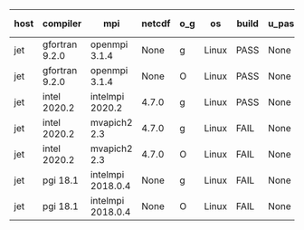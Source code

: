 

| host     | compiler                              | mpi                      | netcdf        | o_g        | os       | build       | u_pass          | u_fail          | s_pass            | s_fail            | e_pass             | e_fail             | nuopc_pass       | nuopc_fail       | artifacts link          |
|----------|---------------------------------------|--------------------------|---------------|------------|----------|-------------|-----------------|-----------------|-------------------|-------------------|--------------------|--------------------|------------------|------------------|-------------------------|
| jet | gfortran 9.2.0 | openmpi 3.1.4  | None  | g | Linux | PASS | None | None | None | None | None | None | None | None | <a href="https://github.com/esmf-org/esmf-test-artifacts/tree/737405b570535ee170f7139d5cde5aa9876ee09a/release_8.4.0/gfortran/9.2.0/g/openmpi/3.1.4" target="_blank">737405b</a> | 
| jet | gfortran 9.2.0 | openmpi 3.1.4  | None  | O | Linux | PASS | None | None | None | None | None | None | None | None | <a href="https://github.com/esmf-org/esmf-test-artifacts/tree/fdd1d73c44b96ad285973604c66102bdbee55f8f/release_8.4.0/gfortran/9.2.0/O/openmpi/3.1.4" target="_blank">fdd1d73</a> | 
| jet | intel 2020.2 | intelmpi 2020.2  | 4.7.0  | g | Linux | PASS | None | None | None | None | None | None | None | None | <a href="https://github.com/esmf-org/esmf-test-artifacts/tree/009f7549e823765a3c87cb584e32ecd3da6dd55e/release_8.4.0/intel/2020.2/g/intelmpi/2020.2" target="_blank">009f754</a> | 
| jet | intel 2020.2 | mvapich2 2.3  | 4.7.0  | g | Linux | FAIL | None | None | None | None | None | None | None | None | <a href="https://github.com/esmf-org/esmf-test-artifacts/tree/a6b54db7b963733d5654c2d6ca0f456bef7125d7/release_8.4.0/intel/2020.2/g/mvapich2/2.3" target="_blank">a6b54db</a> | 
| jet | intel 2020.2 | mvapich2 2.3  | 4.7.0  | O | Linux | FAIL | None | None | None | None | None | None | None | None | <a href="https://github.com/esmf-org/esmf-test-artifacts/tree/39dca8f705f8342abc5e2fef3df6e1b346b872aa/release_8.4.0/intel/2020.2/O/mvapich2/2.3" target="_blank">39dca8f</a> | 
| jet | pgi 18.1 | intelmpi 2018.0.4  | None  | g | Linux | FAIL | None | None | None | None | None | None | None | None | <a href="https://github.com/esmf-org/esmf-test-artifacts/tree/5cb07249cad77f00db99cd38a4e8f2359d6bbbbf/release_8.4.0/pgi/18.1/g/intelmpi/2018.0.4" target="_blank">5cb0724</a> | 
| jet | pgi 18.1 | intelmpi 2018.0.4  | None  | O | Linux | FAIL | None | None | None | None | None | None | None | None | <a href="https://github.com/esmf-org/esmf-test-artifacts/tree/071a543afa4fb7775496868fa0ffd0f3f3e544a0/release_8.4.0/pgi/18.1/O/intelmpi/2018.0.4" target="_blank">071a543</a> | 
